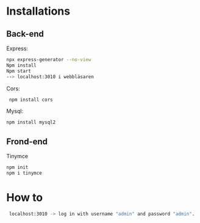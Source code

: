
# Installations

## Back-end

Express: 

```bash
npx express-generator --no-view  
Npm install 
Npm start
--> localhost:3010 i webbläsaren
```

Cors: 
```bash
 npm install cors
```

Mysql: 

```bash
npm install mysql2
```

## Frond-end
Tinymce 

```bash
npm init
npm i tinymce
```

# How to

```bash
 localhost:3010 -> log in with username "admin" and password "admin".
```